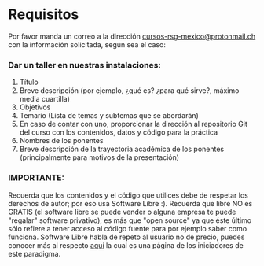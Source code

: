 

# Requisitos
Por favor manda un correo a la dirección cursos-rsg-mexico@protonmail.ch con la información solicitada, según sea el caso:


### Dar un taller en nuestras instalaciones:

1. Título
2. Breve descripción (por ejemplo, ¿qué es? ¿para qué sirve?, máximo media cuartilla)
3. Objetivos
4. Temario (Lista de temas y subtemas que se abordarán)
5. En caso de contar con uno, proporcionar la dirección al repositorio Git del curso con los contenidos, datos y código para la práctica 
6. Nombres de los ponentes
7. Breve descripción de la trayectoria académica de los ponentes (principalmente para motivos de la presentación)

### 

### IMPORTANTE:

Recuerda que los contenidos y el código que utilices debe de respetar los derechos de autor; por eso usa Software Libre :). Recuerda que libre NO es GRATIS (el software libre se puede vender o alguna empresa te puede "regalar" software privativo); es más que "open source" ya que éste último sólo refiere a tener acceso al código fuente para por ejemplo saber como funciona. Software Libre habla de repeto al usuario no de precio, puedes conocer más al respecto [aquí](https://www.gnu.org/philosophy/free-sw.es.html) la cual es una página de los iniciadores de este paradigma. 
